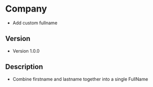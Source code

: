 # Company
* Add custom fullname

## Version
* Version 1.0.0


## Description 
* Combine firstname and lastname together into a single FullName